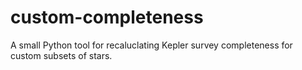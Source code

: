 # custom-completeness
 A small Python tool for recaluclating Kepler survey completeness for custom subsets of stars.
